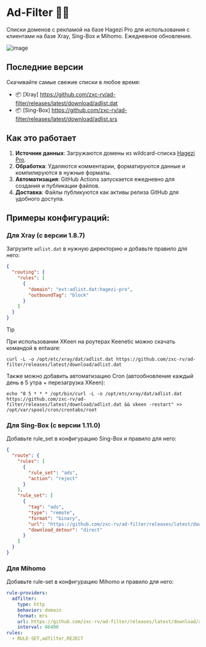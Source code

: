 # Ad-Filter 🚫✨

Списки доменов с рекламой на базе Hagezi Pro для использования с клиентами на базе Xray, Sing-Box и Mihomo. Ежедневное обновление.

![image](https://github.com/user-attachments/assets/626c5ead-f456-4817-b0ae-21e8a8abef81)


## Последние версии
Скачивайте самые свежие списки в любое время:

- 📦 [Xray] https://github.com/zxc-rv/ad-filter/releases/latest/download/adlist.dat
- 📦 [Sing-Box] https://github.com/zxc-rv/ad-filter/releases/latest/download/adlist.srs

## Как это работает
1. **Источник данных**: Загружаются домены из wildcard-списка [Hagezi Pro](https://raw.githubusercontent.com/hagezi/dns-blocklists/main/wildcard/pro-onlydomains.txt).
2. **Обработка**: Удаляются комментарии, форматируются данные и компилируются в нужные форматы.
3. **Автоматизация**: GitHub Actions запускается ежедневно для создания и публикации файлов.
4. **Доставка**: Файлы публикуются как активы релиза GitHub для удобного доступа.

## Примеры конфигураций:

### Для Xray (c версии 1.8.7)
Загрузите `adlist.dat` в нужную директорию и добавьте правило для него:

```json
{
  "routing": {
    "rules": [
      {
        "domain": "ext:adlist.dat:hagezi-pro",
        "outboundTag": "block"
      }
    ]
  }
}
```
> [!TIP]
> При использовании XKeen на роутерах Keenetic можно скачать командой в entware:
> ```
> curl -L -o /opt/etc/xray/dat/adlist.dat https://github.com/zxc-rv/ad-filter/releases/latest/download/adlist.dat
> ```
> Также можно добавить автоматизацию Cron (автообновление каждый день в 5 утра + перезагрузка XKeen):
> ``` 
> echo "0 5 * * * /opt/bin/curl -L -o /opt/etc/xray/dat/adlist.dat https://github.com/zxc-rv/ad-filter/releases/latest/download/adlist.dat && xkeen -restart" >> /opt/var/spool/cron/crontabs/root
> ```

### Для Sing-Box (с версии 1.11.0)
Добавьте rule_set в конфигурацию Sing-Box и правило для него:

```json
{
  "route": {
    "rules": [
      {
        "rule_set": "ads",
        "action": "reject"
      }
    ],
    "rule_set": [
      {
        "tag": "ads",
        "type": "remote",
        "format": "binary",
        "url": "https://github.com/zxc-rv/ad-filter/releases/latest/download/adlist.srs",
        "download_detour": "direct"
      }
    ]
  }
}
```

### Для Mihomo
Добавьте rule-set в конфигурацию Mihomo и правило для него:

```yaml
rule-providers:
  adfilter:
    type: http
    behavior: domain
    format: mrs
    url: https://github.com/zxc-rv/ad-filter/releases/latest/download/adlist.mrs
    interval: 86400
rules:
  - RULE-SET,adfilter,REJECT
```


